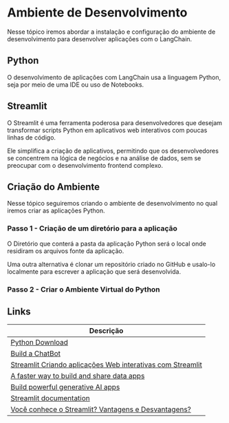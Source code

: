 # Ambiente de Desenvolvimento

>
Nesse tópico iremos abordar a instalação e configuração do 
ambiente de desenvolvimento para desenvolver aplicações 
com o LangChain.
>
## Python 
>
O desenvolvimento de aplicações com LangChain usa a linguagem Python, seja por meio de 
uma IDE ou uso de Notebooks.
>
## Streamlit
>
O Streamlit é uma ferramenta poderosa para desenvolvedores
que desejam transformar scripts Python em aplicativos web 
interativos com poucas linhas de código. 
>
>
Ele simplifica a criação de aplicativos, permitindo que os 
desenvolvedores se concentrem na lógica de negócios e na 
análise de dados, sem se preocupar com o desenvolvimento 
frontend complexo.
>

## Criação do Ambiente 
>
Nesse tópico seguiremos criando o ambiente de desenvolvimento
no qual iremos criar as aplicações Python. 
>

### Passo 1 - Criação de um diretório para a aplicação
>
O Diretório que conterá a pasta da aplicação Python será 
o local onde residiram os arquivos fonte da aplicação.
>
>
Uma outra alternativa é clonar um repositório 
criado no GitHub e usalo-lo localmente para escrever 
a aplicação que será desenvolvida.
>

### Passo 2 - Criar o Ambiente Virtual do Python
>

>


## 

## Links
| Descrição                 |
|----------------------------------------------------------------|
| [Python Download](https://www.python.org/downloads/)           |
| [Build a ChatBot](https://python.langchain.com/v0.2/docs/tutorials/chatbot/) 
| [Streamlit Criando aplicações Web interativas com Streamlit](https://medium.com/@habbema/streamlit-b955dfbdc0d3#:~:text=Introdu%C3%A7%C3%A3o,p%C3%A1gina%20web%20com%20um%20formul%C3%A1rio.)|
| [A faster way to build and share data apps](https://streamlit.io/)     |
| [Build powerful generative AI apps](https://streamlit.io/generative-ai)     |
| [Streamlit documentation](https://docs.streamlit.io/)
| [Você conhece o Streamlit? Vantagens e Desvantagens?](https://www.youtube.com/watch?v=yPiRb87Ag9U)


